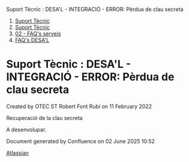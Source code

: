 Suport Tècnic : DESA'L - INTEGRACIÓ - ERROR: Pèrdua de clau secreta  

1.  [Suport Tècnic](index.md)
2.  [Suport Tècnic](13893782.md)
3.  [02 - FAQ's serveis](26313393.md)
4.  [FAQ's DESA'L](28705552.md)

Suport Tècnic : DESA'L - INTEGRACIÓ - ERROR: Pèrdua de clau secreta
===================================================================

Created by OTEC ST Robert Font Rubí on 11 February 2022

  

Recuperació de la clau secreta

A desenvolupar.

  

  

Document generated by Confluence on 02 June 2025 10:52

[Atlassian](http://www.atlassian.com/)